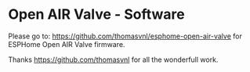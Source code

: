 # Open AIR Valve - Software

Please go to: https://github.com/thomasvnl/esphome-open-air-valve for ESPHome Open AIR Valve firmware.


Thanks https://github.com/thomasvnl for all the wonderfull work.
